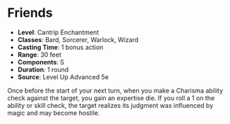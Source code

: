 # Friends

- **Level**: Cantrip Enchantment
- **Classes**: Bard, Sorcerer, Warlock, Wizard
- **Casting Time**: 1 bonus action
- **Range**: 30 feet
- **Components**: S
- **Duration**: 1 round
- **Source**: Level Up Advanced 5e

Once before the start of your next turn, when you make a Charisma ability check against the target, you gain an expertise die. If you roll a 1 on the ability or skill check, the target realizes its judgment was influenced by magic and may become hostile.

